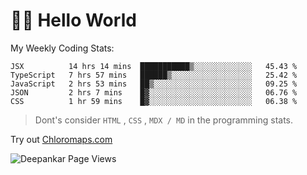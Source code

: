 # 👋🏽 Hello World 

<!--![Deepankar's github stats](https://github-readme-stats.vercel.app/api?username=Deep-Codes&count_private=true&show_icons=true&theme=radical)-->
My Weekly Coding Stats:

<!--START_SECTION:waka-->
```text
JSX          14 hrs 14 mins  ███████████▒░░░░░░░░░░░░░   45.43 % 
TypeScript   7 hrs 57 mins   ██████▒░░░░░░░░░░░░░░░░░░   25.42 % 
JavaScript   2 hrs 53 mins   ██▒░░░░░░░░░░░░░░░░░░░░░░   09.25 % 
JSON         2 hrs 7 mins    █▓░░░░░░░░░░░░░░░░░░░░░░░   06.76 % 
CSS          1 hr 59 mins    █▓░░░░░░░░░░░░░░░░░░░░░░░   06.38 % 
```
<!--END_SECTION:waka-->

> Dont's consider `HTML` , `CSS` , `MDX / MD` in the programming stats.

Try out [Chloromaps.com](https://www.chloromaps.com/)

<p align="left"> <img src="https://komarev.com/ghpvc/?username=Deep-Codes&label=Views&color=blue&style=plastic" alt="Deepankar Page Views" /> </p>
